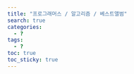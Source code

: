 ```yaml
---
title: "프로그래머스 / 알고리즘 / 베스트앨범"
search: true
categories: 
  - ?
tags: 
  - ?
toc: true
toc_sticky: true
---
```

<!--stackedit_data:
eyJoaXN0b3J5IjpbLTU1OTUzNTQwOV19
-->